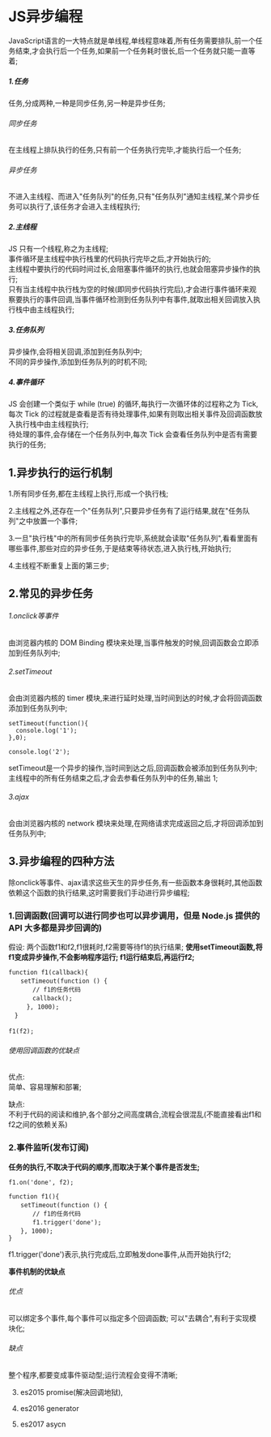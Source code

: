 # JS异步编程
JavaScript语言的一大特点就是单线程,单线程意味着,所有任务需要排队,前一个任务结束,才会执行后一个任务,如果前一个任务耗时很长,后一个任务就只能一直等着;

##### 1.任务
任务,分成两种,一种是同步任务,另一种是异步任务;

###### 同步任务
在主线程上排队执行的任务,只有前一个任务执行完毕,才能执行后一个任务;

###### 异步任务
不进入主线程、而进入"任务队列"的任务,只有"任务队列"通知主线程,某个异步任务可以执行了,该任务才会进入主线程执行;


##### 2.主线程
JS 只有一个线程,称之为主线程;  
事件循环是主线程中执行栈里的代码执行完毕之后,才开始执行的;  
主线程中要执行的代码时间过长,会阻塞事件循环的执行,也就会阻塞异步操作的执行;   
只有当主线程中执行栈为空的时候(即同步代码执行完后),才会进行事件循环来观察要执行的事件回调,当事件循环检测到任务队列中有事件,就取出相关回调放入执行栈中由主线程执行;

##### 3.任务队列
异步操作,会将相关回调,添加到任务队列中;  
不同的异步操作,添加到任务队列的时机不同;

##### 4.事件循环
JS 会创建一个类似于 while (true) 的循环,每执行一次循环体的过程称之为 Tick,每次 Tick 的过程就是查看是否有待处理事件,如果有则取出相关事件及回调函数放入执行栈中由主线程执行;  
待处理的事件,会存储在一个任务队列中,每次 Tick 会查看任务队列中是否有需要执行的任务;


## 1.异步执行的运行机制
1.所有同步任务,都在主线程上执行,形成一个执行栈;     

2.主线程之外,还存在一个"任务队列",只要异步任务有了运行结果,就在"任务队列"之中放置一个事件;

3.一旦"执行栈"中的所有同步任务执行完毕,系统就会读取"任务队列",看看里面有哪些事件,那些对应的异步任务,于是结束等待状态,进入执行栈,开始执行;

4.主线程不断重复上面的第三步;


## 2.常见的异步任务
###### 1.onclick等事件 
由浏览器内核的 DOM Binding 模块来处理,当事件触发的时候,回调函数会立即添加到任务队列中;

###### 2.setTimeout 
会由浏览器内核的 timer 模块,来进行延时处理,当时间到达的时候,才会将回调函数添加到任务队列中;

```
setTimeout(function(){
  console.log('1');
},0);

console.log('2');
```
setTimeout是一个异步的操作,当时间到达之后,回调函数会被添加到任务队列中;  
主线程中的所有任务结束之后,才会去参看任务队列中的任务,输出 1;


###### 3.ajax 
会由浏览器内核的 network 模块来处理,在网络请求完成返回之后,才将回调添加到任务队列中;


## 3.异步编程的四种方法
除onclick等事件、ajax请求这些天生的异步任务,有一些函数本身很耗时,其他函数依赖这个函数的执行结果,这时需要我们手动进行异步编程;

### 1.回调函数(回调可以进行同步也可以异步调用，但是 Node.js 提供的 API 大多都是异步回调的)

假设:  两个函数f1和f2,f1很耗时,f2需要等待f1的执行结果;
 **使用setTimeout函数,将f1变成异步操作,不会影响程序运行; f1运行结束后,再运行f2;** 

```
function f1(callback){
　　setTimeout(function () {
　　　　// f1的任务代码
　　　　callback();
　　　}, 1000);
　}
　　
f1(f2);
```
###### 使用回调函数的优缺点
优点:    
简单、容易理解和部署;   

缺点:   
不利于代码的阅读和维护,各个部分之间高度耦合,流程会很混乱(不能直接看出f1和f2之间的依赖关系)


### 2.事件监听(发布订阅)
 **任务的执行,不取决于代码的顺序,而取决于某个事件是否发生;** 

```
f1.on('done', f2);

function f1(){
　　setTimeout(function () {
　　　　// f1的任务代码
　　　　f1.trigger('done');
　　}, 1000);
}
```
f1.trigger('done')表示,执行完成后,立即触发done事件,从而开始执行f2;

 **事件机制的优缺点**   

###### 优点
可以绑定多个事件,每个事件可以指定多个回调函数; 可以"去耦合",有利于实现模块化;

###### 缺点
整个程序,都要变成事件驱动型;运行流程会变得不清晰;



3.   es2015  promise(解决回调地狱),
4.   es2016  generator



4.   es2017  asycn